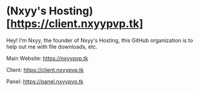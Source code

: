 # (Nxyy's Hosting) [https://client.nxyypvp.tk]
Hey! I'm Nxyy, the founder of Nxyy's Hosting, this GitHub organization is to help out me with file downloads, etc.

Main Website: https://nxyypvp.tk

Client: https://client.nxyypvp.tk

Panel: https://panel.nxyypvp.tk